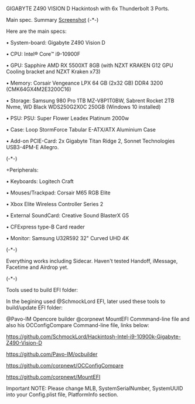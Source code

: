 GIGABYTE Z490 VISION D Hackintosh with 6x Thunderbolt 3 Ports.


Main spec. Summary [Screenshot](https://github.com/Hckntsh/GigabyteZ490VisionDHack/blob/main/Screenshot.png)
(-*-)

Here are the main specs:

• System-board: Gigabyte Z490 Vision D

• CPU: Intel® Core™ i9-10900F

• GPU: Sapphire AMD RX 5500XT 8GB (with NZXT KRAKEN G12 GPU Cooling bracket and NZXT Kraken x73)

• Memory: Corsair Vengeance LPX 64 GB (2x32 GB) DDR4 3200 (CMK64GX4M2E3200C16)

• Storage: Samsung 980 Pro 1TB MZ-V8P1T0BW, Sabrent Rocket 2TB Nvme, WD Black WDS250G2X0C 250GB (Windows 10 installed)

• PSU: PSU: Super Flower Leadex Platinum 2000w

• Case: Loop StormForce Tabular E-ATX/ATX Aluminium Case

• Add-on PCIE-Card: 2x Gigabyte Titan Ridge 2, Sonnet Technologies USB3-4PM-E Allegro.


(-*-)

+Peripherals:

• Keyboards: Logitech Craft 

• Mouses/Trackpad: Corsair M65 RGB Elite

• Xbox Elite Wireless Controller Series 2

• External SoundCard: Creative Sound BlasterX G5

• CFExpress type-B Card reader

• Monitor: Samsung U32R592 32" Curved UHD 4K

(-*-)

Everything works including Sidecar. Haven't tested Handoff, iMessage, Facetime and Airdrop yet.

(-*-)

Tools used to build EFI folder:

In the begining used @SchmockLord EFI, later used these tools to build/update EFI folder:

@Pavo-IM Opencore builder
@corpnewt MountEFI Commmand-line file and also his OCConfigCompare Command-line file, links below:

https://github.com/SchmockLord/Hackintosh-Intel-i9-10900k-Gigabyte-Z490-Vision-D

https://github.com/Pavo-IM/ocbuilder

https://github.com/corpnewt/OCConfigCompare

https://github.com/corpnewt/MountEFI

Important NOTE: Please change MLB, SystemSerialNumber, SystemUUID into your Config.plist file, PlatformInfo section.
